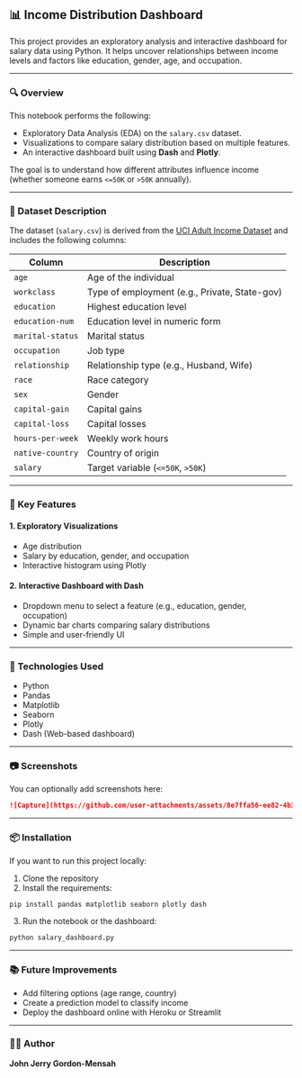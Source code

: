 ## 📊 Income Distribution Dashboard

This project provides an exploratory analysis and interactive dashboard for salary data using Python. It helps uncover relationships between income levels and factors like education, gender, age, and occupation.

---

### 🔍 Overview

This notebook performs the following:

- Exploratory Data Analysis (EDA) on the `salary.csv` dataset.
- Visualizations to compare salary distribution based on multiple features.
- An interactive dashboard built using **Dash** and **Plotly**.

The goal is to understand how different attributes influence income (whether someone earns `<=50K` or `>50K` annually).

---

### 📁 Dataset Description

The dataset (`salary.csv`) is derived from the [UCI Adult Income Dataset](https://archive.ics.uci.edu/ml/datasets/adult) and includes the following columns:

| Column            | Description |
|-------------------|-------------|
| `age`             | Age of the individual |
| `workclass`       | Type of employment (e.g., Private, State-gov) |
| `education`       | Highest education level |
| `education-num`   | Education level in numeric form |
| `marital-status`  | Marital status |
| `occupation`      | Job type |
| `relationship`    | Relationship type (e.g., Husband, Wife) |
| `race`            | Race category |
| `sex`             | Gender |
| `capital-gain`    | Capital gains |
| `capital-loss`    | Capital losses |
| `hours-per-week`  | Weekly work hours |
| `native-country`  | Country of origin |
| `salary`          | Target variable (`<=50K`, `>50K`) |

---

### 📌 Key Features

#### 1. **Exploratory Visualizations**
- Age distribution
- Salary by education, gender, and occupation
- Interactive histogram using Plotly

#### 2. **Interactive Dashboard with Dash**
- Dropdown menu to select a feature (e.g., education, gender, occupation)
- Dynamic bar charts comparing salary distributions
- Simple and user-friendly UI

---

### 🚀 Technologies Used

- Python
- Pandas
- Matplotlib
- Seaborn
- Plotly
- Dash (Web-based dashboard)

---

### 📷 Screenshots

You can optionally add screenshots here:
```markdown
![Capture](https://github.com/user-attachments/assets/8e7ffa56-ee82-4b3b-ac2e-ebbef6225cc3)

```

---

### 📦 Installation

If you want to run this project locally:

1. Clone the repository
2. Install the requirements:
```bash
pip install pandas matplotlib seaborn plotly dash
```
3. Run the notebook or the dashboard:
```bash
python salary_dashboard.py
```

---

### 📚 Future Improvements

- Add filtering options (age range, country)
- Create a prediction model to classify income
- Deploy the dashboard online with Heroku or Streamlit

---

### 👨‍💻 Author

**John Jerry Gordon-Mensah**  
